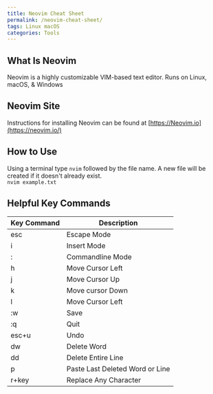 ```yaml
---
title: Neovim Cheat Sheet
permalink: /neovim-cheat-sheet/
tags: Linux macOS
categories: Tools
---
```


## What Is Neovim
Neovim is a highly customizable VIM-based text editor. Runs on Linux, macOS, & Windows

## Neovim Site
Instructions for installing Neovim can be found at [https://Neovim.io](https://neovim.io/)

## How to Use
Using a terminal type `nvim` followed by the file name. A new file will be created if it doesn't already exist.  
`nvim example.txt`  

## Helpful Key Commands

| Key Command  | Description   |
|---|---|
| esc  | Escape Mode  |
| i  | Insert Mode  |
| :  | Commandline Mode  |
| h  | Move Cursor Left  |
| j  | Move Cursor Up  |
| k  | Move cursor Down  |
| l  | Move Cursor Left  |
| :w  | Save  |
| :q  | Quit  |
| esc+u | Undo  |
| dw  | Delete Word  |
| dd  | Delete Entire Line  |
| p  | Paste Last Deleted Word or Line  |
| r+key  | Replace Any Character   |
